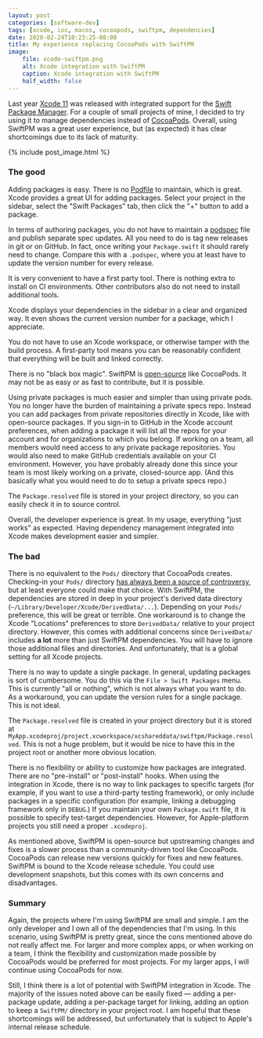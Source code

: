 ```yaml
---
layout: post
categories: [software-dev]
tags: [xcode, ios, macos, cocoapods, swiftpm, dependencies]
date: 2020-02-24T10:23:25-08:00
title: My experience replacing CocoaPods with SwiftPM
image:
    file: xcode-swiftpm.png
    alt: Xcode integration with SwiftPM
    caption: Xcode integration with SwiftPM
    half_width: false
---
```


Last year [Xcode 11](https://developer.apple.com/documentation/xcode_release_notes/xcode_11_release_notes) was released with integrated support for the [Swift Package Manager](https://swift.org/package-manager/). For a couple of small projects of mine, I decided to try using it to manage dependencies instead of [CocoaPods](https://cocoapods.org). Overall, using SwiftPM was a great user experience, but (as expected) it has clear shortcomings due to its lack of maturity.

<!--excerpt-->

{% include post_image.html %}

### The good

Adding packages is easy. There is no [Podfile](https://guides.cocoapods.org/using/the-podfile.html) to maintain, which is great. Xcode provides a great UI for adding packages. Select your project in the sidebar, select the "Swift Packages" tab, then click the "+" button to add a package.

In terms of authoring packages, you do not have to maintain a [podspec](https://guides.cocoapods.org/syntax/podspec.html) file and publish separate spec updates. All you need to do is tag new releases in git or on GitHub. In fact, once writing your `Package.swift` it should rarely need to change. Compare this with a `.podspec`, where you at least have to update the version number for every release.

It is very convenient to have a first party tool. There is nothing extra to install on CI environments. Other contributors also do not need to install additional tools.

Xcode displays your dependencies in the sidebar in a clear and organized way. It even shows the current version number for a package, which I appreciate.

You do not have to use an Xcode workspace, or otherwise tamper with the build process. A first-party tool means you can be reasonably confident that everything will be built and linked correctly.

There is no "black box magic". SwiftPM is [open-source](https://github.com/apple/swift-package-manager) like CocoaPods. It may not be as easy or as fast to contribute, but it is possible.

Using private packages is much easier and simpler than using private pods. You no longer have the burden of maintaining a private specs repo. Instead you can add packages from private repositories directly in Xcode, like with open-source packages. If you sign-in to GitHub in the Xcode account preferences, when adding a package it will list all the repos for your account and for organizations to which you belong. If working on a team, all members would need access to any private package repositories. You would also need to make GitHub credentials available on your CI environment. However, you have probably already done this since your team is most likely working on a private, closed-source app. (And this basically what you would need to do to setup a private specs repo.)

The `Package.resolved` file is stored in your project directory, so you can easily check it in to source control.

Overall, the developer experience is great. In my usage, everything "just works" as expected. Having dependency management integrated into Xcode makes development easier and simpler.

### The bad

There is no equivalent to the `Pods/` directory that CocoaPods creates. Checking-in your `Pods/` directory [has always been a source of controversy](https://guides.cocoapods.org/using/using-cocoapods.html#should-i-check-the-pods-directory-into-source-control), but at least everyone could make that choice. With SwiftPM, the dependencies are stored in deep in your project's derived data directory (`~/Library/Developer/Xcode/DerivedData/...`). Depending on your `Pods/` preference, this will be great or terrible. One workaround is to change the Xcode "Locations" preferences to store `DerivedData/` relative to your project directory. However, this comes with additional concerns since `DerivedData/` includes **a lot** more than just SwiftPM dependencies. You will have to ignore those additional files and directories. And unfortunately, that is a global setting for all Xcode projects.

There is no way to update a single package. In general, updating packages is sort of cumbersome. You do this via the `File > Swift Packages` menu. This is currently "all or nothing", which is not always what you want to do. As a workaround, you can update the version rules for a single package. This is not ideal.

The `Package.resolved` file is created in your project directory but it is stored at `MyApp.xcodeproj/project.xcworkspace/xcshareddata/swiftpm/Package.resolved`. This is not a huge problem, but it would be nice to have this in the project root or another more obvious location.

There is no flexibility or ability to customize how packages are integrated. There are no "pre-install" or "post-install" hooks. When using the integration in Xcode, there is no way to link packages to specific targets (for example, if you want to use a third-party testing framework), or only include packages in a specific configuration (for example, linking a debugging framework only in `DEBUG`.) If you maintain your own `Package.swift` file, it is possible to specify test-target dependencies. However, for Apple-platform projects you still need a proper `.xcodeproj`.

As mentioned above, SwiftPM is open-source but upstreaming changes and fixes is a slower process than a community-driven tool like CocoaPods. CocoaPods can release new versions quickly for fixes and new features. SwiftPM is bound to the Xcode release schedule. You could use development snapshots, but this comes with its own concerns and disadvantages.

### Summary

Again, the projects where I'm using SwiftPM are small and simple. I am the only developer and I own all of the dependencies that I'm using. In this scenario, using SwiftPM is pretty great, since the cons mentioned above do not really affect me. For larger and more complex apps, or when working on a team, I think the flexibility and customization made possible by CocoaPods would be preferred for most projects. For my larger apps, I will continue using CocoaPods for now.

Still, I think there is a lot of potential with SwiftPM integration in Xcode. The majority of the issues noted above can be easily fixed &mdash; adding a per-package update, adding a per-package target for linking, adding an option to keep a `SwiftPM/` directory in your project root. I am hopeful that these shortcomings will be addressed, but unfortunately that is subject to Apple's internal release schedule.
